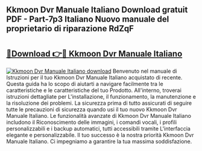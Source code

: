 ## Kkmoon Dvr Manuale Italiano Download gratuit PDF - Part-7p3 Italiano Nuovo manuale del proprietario di riparazione RdZqF

# <h2><a href="http://df93np.blite.top/?on=Kkmoon+Dvr+Manuale+Italiano">🔗Download 👉🔴 Kkmoon Dvr Manuale Italiano</a></h2>

[![Kkmoon Dvr Manuale Italiano download](https://i.imgur.com/lujVjoI.png)](http://df93np.blite.top/?on=Kkmoon+Dvr+Manuale+Italiano)
Benvenuto nel manuale di Istruzioni per il tuo Kkmoon Dvr Manuale Italiano acquistato di recente. Questa guida ha lo scopo di aiutarti a navigare facilmente tra le caratteristiche e le caratteristiche del tuo Prodotto. All'interno, troverai istruzioni dettagliate per L'installazione, il funzionamento, la manutenzione e la risoluzione dei problemi. La sicurezza prima di tutto assicurati di seguire tutte le precauzioni di sicurezza quando usi il tuo nuovo Kkmoon Dvr Manuale Italiano. Le funzionalità avanzate di Kkmoon Dvr Manuale Italiano includono il Riconoscimento delle immagini, i comandi vocali, i profili personalizzabili e i backup automatici, tutti accessibili tramite L'interfaccia elegante e personalizzabile. Il tuo successo è la nostra priorità Kkmoon Dvr Manuale Italiano. Ci impegniamo a garantire la tua massima soddisfazione.

